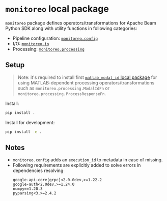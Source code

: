 # `monitoreo` local package

`monitoreo` package defines operators/transformations for Apache Beam Python SDK along with utility functions in following categories:
- Pipeline configuration: [`monitoreo.config`](./monitoreo/config.py)
- I/O: [`monitoreo.io`](./monitoreo/io)
- Processing: [`monitoreo.processing`](./monitoreo/processing)

## Setup

> Note: it's required to install first [`matlab_modal_id` local package](../matlab_modal_id/README.md) for using MATLAB-dependent processing operators/transformations such as `monitoreo.processing.ModalIdFn` or `monitoreo.processing.ProcessResponseFn`.

Install:
```bash
pip install .
```

Install for development:
```bash
pip install -e .
```

## Notes

- `monitoreo.config` adds an `execution_id` to metadata in case of missing.
- Following requirements are explicitly added to solve errors in dependencies resolving:
    ```
    google-api-core[grpc]<2.0.0dev,>=1.22.2
    google-auth<2.0dev,>=1.24.0
    numpy==1.20.3
    pyparsing<3,>=2.4.2
    ```
